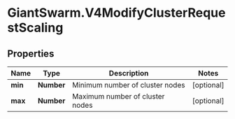 # GiantSwarm.V4ModifyClusterRequestScaling

## Properties
Name | Type | Description | Notes
------------ | ------------- | ------------- | -------------
**min** | **Number** | Minimum number of cluster nodes  | [optional] 
**max** | **Number** | Maximum number of cluster nodes  | [optional] 



